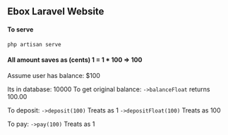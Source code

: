 ## Ebox Laravel Website

#### To serve
`php artisan serve`


#### All amount saves as (cents) 1 = 1 * 100 => 100
Assume user has balance: $100

Its in database: 10000
To get original balance: `->balanceFloat` returns 100.00


To deposit: 
`->deposit(100)` Treats as 1
`->depositFloat(100)` Treats as 100

To pay: 
`->pay(100)` Treats as 1
